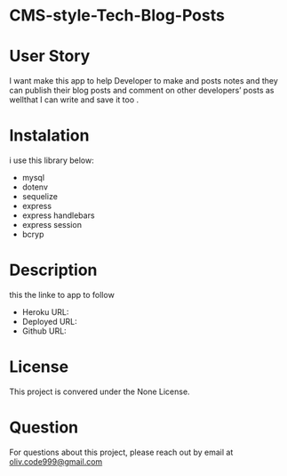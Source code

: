 # CMS-style-Tech-Blog-Posts

# User Story
I want make this app to help Developer to make and posts notes and they can publish their blog posts and comment on other developers’ posts as wellthat I can write and save it too .

# Instalation
i use this library below:
- mysql
- dotenv
- sequelize
- express
- express handlebars
- express session
- bcryp

# Description
this the linke to app to follow 
- Heroku URL:
- Deployed URL:
- Github URL:

# License
This project is convered under the None License.

# Question
For questions about this project, please reach out by email at oliv.code999@gmail.com